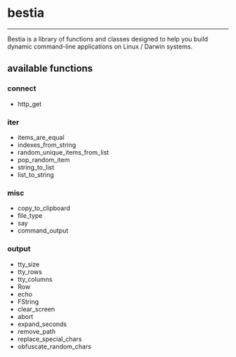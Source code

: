 # bestia
***
Bestia is a library of functions and classes designed to help you build dynamic command-line applications on Linux / Darwin systems.

## available functions

### connect
* http_get

### iter
* items_are_equal
* indexes_from_string
* random_unique_items_from_list
* pop_random_item
* string_to_list
* list_to_string

### misc
* copy_to_clipboard
* file_type
* say
* command_output

### output
* tty_size
* tty_rows
* tty_columns
* Row
* echo
* FString
* clear_screen
* abort
* expand_seconds
* remove_path
* replace_special_chars
* obfuscate_random_chars
